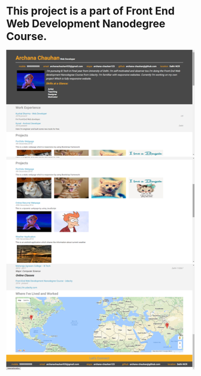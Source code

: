 # This project is a part of Front End Web Development Nanodegree Course.

![Banner Image](https://raw.githubusercontent.com/archana-chauhan/Online-Resume-Nanodegree-Project/master/images/readme_resume_1.PNG)
![Banner Image](https://raw.githubusercontent.com/archana-chauhan/Online-Resume-Nanodegree-Project/master/images/readme_resume_2.PNG)
![Banner Image](https://raw.githubusercontent.com/archana-chauhan/Online-Resume-Nanodegree-Project/master/images/readme_resume_3.PNG)